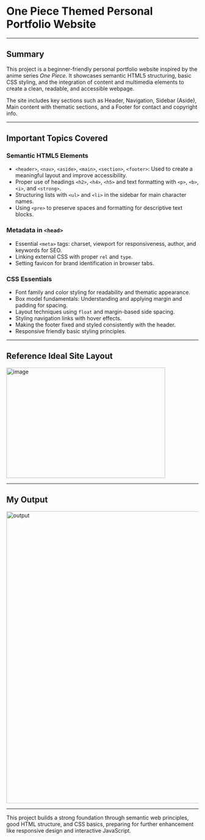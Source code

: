 # One Piece Themed Personal Portfolio Website

---

## Summary

This project is a beginner-friendly personal portfolio website inspired by the anime series *One Piece*. It showcases semantic HTML5 structuring, basic CSS styling, and the integration of content and multimedia elements to create a clean, readable, and accessible webpage.  

The site includes key sections such as Header, Navigation, Sidebar (Aside), Main content with thematic sections, and a Footer for contact and copyright info.

---

## Important Topics Covered

### Semantic HTML5 Elements
- `<header>`, `<nav>`, `<aside>`, `<main>`, `<section>`, `<footer>`: Used to create a meaningful layout and improve accessibility.
- Proper use of headings `<h2>`, `<h4>`, `<h5>` and text formatting with `<p>`, `<b>`, `<i>`, and `<strong>`.
- Structuring lists with `<ul>` and `<li>` in the sidebar for main character names.
- Using `<pre>` to preserve spaces and formatting for descriptive text blocks.

### Metadata in `<head>`
- Essential `<meta>` tags: charset, viewport for responsiveness, author, and keywords for SEO.
- Linking external CSS with proper `rel` and `type`.
- Setting favicon for brand identification in browser tabs.

### CSS Essentials
- Font family and color styling for readability and thematic appearance.
- Box model fundamentals: Understanding and applying margin and padding for spacing.
- Layout techniques using `float` and margin-based side spacing.
- Styling navigation links with hover effects.
- Making the footer fixed and styled consistently with the header.
- Responsive friendly basic styling principles.

---

## Reference Ideal Site Layout

<img width="416" height="289" alt="image" src="https://github.com/user-attachments/assets/ee7bf8c7-bee9-4bee-b908-ead96ccab5b2" />


---

## My Output

<img width="1345" height="764" alt="output" src="https://github.com/user-attachments/assets/b411fc3c-0418-4270-b87a-a7e88af34179" />


---

This project builds a strong foundation through semantic web principles, good HTML structure, and CSS basics, preparing for further enhancement like responsive design and interactive JavaScript.

